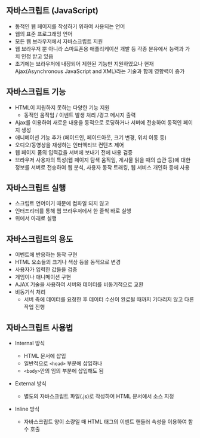 ## 자바스크립트 (JavaScript)
- 동적인 웹 페이지를 작성하기 위하여 사용되는 언어
- 웹의 표준 프로그래밍 언어
- 모든 웹 브라우저에서 자바스크립트 지원
- 웹 브라우저 뿐 아니라 스마트폰용 애플리케이션 개발 등 각종 분유에서 능력과 가치 인정 받고 있음
- 초기에는 브라우저에 내장되어 제한된 기능만 지원하였으나 현재 Ajax(Asynchronous JavaScript and XML)라는 기술과 함께 영향력이 증가

## 자바스크립트 기능
- HTML이 지원하지 못하는 다양한 기능 지원
    - 동적인 움직임 / 이벤트 발생 처리 /경고 메시지 출력
- Ajax를 이용하여 새로운 내용을 동적으로 로딩하거나 서버에 전송하여 동적인 페이지 생성
- 애니메이션 기능 추가 (페이드인, 페이드아웃, 크기 변경, 위치 이동 등)
- 오디오/동영상을 재생하는 인터액티브 컨텐츠 제어
- 웹 페이지 폼의 입력값을 서버에 보내기 전에 내용 검증
- 브라우저 사용자의 특성(웹 페이지 탐색 움직임, 게시물 읽을 때의 습관 등)에 대한 정보를 서버로 전송하여 웹 분석, 사용자 동작 트래킹, 웹 서비스 개인화 등에 사용

## 자바스크립트 실행
- 스크립트 언어이기 때문에 컴파일 되지 않고
- 인터프리터를 통해 웹 브라우저에서 한 줄씩 바로 실행
- 위에서 아래로 실행

## 자바스크립트의 용도
- 이벤트에 반응하는 동작 구현
- HTML 요소들의 크기나 색상 등을 동적으로 변경
- 사용자가 입력한 값들을 검증
- 게임이나 애니메이션 구현
- AJAX 기술을 사용하여 서버와 데이터를 비동기적으로 교환
- 비동기식 처리
    - 서버 측에 데이터를 요청한 후 데이터 수신이 완료될 때까지 기다리지 않고 다른 작업 진행

## 자바스크립트 사용법
- Internal 방식
    - HTML 문서에 삽입
    - 일반적으로 ```<head>``` 부분에 삽입하나
    - ```<body>```안의 임의 부분에 삽입해도 됨

- External 방식
    - 별도의 자바스크립트 파일(.js)로 작성하여 HTML 문서에서 소스 지정

- Inline 방식
    - 자바스크립트 양이 소량일 때 HTML 태그의 이벤트 핸들러 속성을 이용하여 함수 호출
